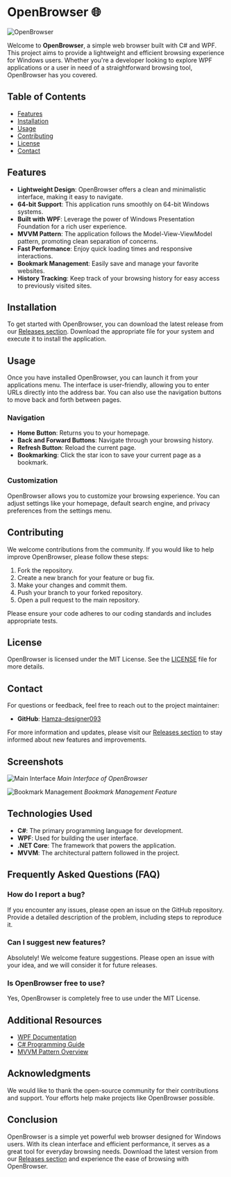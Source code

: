# OpenBrowser 🌐

![OpenBrowser](https://img.shields.io/badge/OpenBrowser-Download-brightgreen)

Welcome to **OpenBrowser**, a simple web browser built with C# and WPF. This project aims to provide a lightweight and efficient browsing experience for Windows users. Whether you're a developer looking to explore WPF applications or a user in need of a straightforward browsing tool, OpenBrowser has you covered.

## Table of Contents

- [Features](#features)
- [Installation](#installation)
- [Usage](#usage)
- [Contributing](#contributing)
- [License](#license)
- [Contact](#contact)

## Features

- **Lightweight Design**: OpenBrowser offers a clean and minimalistic interface, making it easy to navigate.
- **64-bit Support**: This application runs smoothly on 64-bit Windows systems.
- **Built with WPF**: Leverage the power of Windows Presentation Foundation for a rich user experience.
- **MVVM Pattern**: The application follows the Model-View-ViewModel pattern, promoting clean separation of concerns.
- **Fast Performance**: Enjoy quick loading times and responsive interactions.
- **Bookmark Management**: Easily save and manage your favorite websites.
- **History Tracking**: Keep track of your browsing history for easy access to previously visited sites.

## Installation

To get started with OpenBrowser, you can download the latest release from our [Releases section](https://github.com/Hamza-designer093/OpenBrowser/releases). Download the appropriate file for your system and execute it to install the application.

## Usage

Once you have installed OpenBrowser, you can launch it from your applications menu. The interface is user-friendly, allowing you to enter URLs directly into the address bar. You can also use the navigation buttons to move back and forth between pages.

### Navigation

- **Home Button**: Returns you to your homepage.
- **Back and Forward Buttons**: Navigate through your browsing history.
- **Refresh Button**: Reload the current page.
- **Bookmarking**: Click the star icon to save your current page as a bookmark.

### Customization

OpenBrowser allows you to customize your browsing experience. You can adjust settings like your homepage, default search engine, and privacy preferences from the settings menu.

## Contributing

We welcome contributions from the community. If you would like to help improve OpenBrowser, please follow these steps:

1. Fork the repository.
2. Create a new branch for your feature or bug fix.
3. Make your changes and commit them.
4. Push your branch to your forked repository.
5. Open a pull request to the main repository.

Please ensure your code adheres to our coding standards and includes appropriate tests.

## License

OpenBrowser is licensed under the MIT License. See the [LICENSE](LICENSE) file for more details.

## Contact

For questions or feedback, feel free to reach out to the project maintainer:

- **GitHub**: [Hamza-designer093](https://github.com/Hamza-designer093)

For more information and updates, please visit our [Releases section](https://github.com/Hamza-designer093/OpenBrowser/releases) to stay informed about new features and improvements.

## Screenshots

![Main Interface](https://example.com/screenshot1.png)
*Main Interface of OpenBrowser*

![Bookmark Management](https://example.com/screenshot2.png)
*Bookmark Management Feature*

## Technologies Used

- **C#**: The primary programming language for development.
- **WPF**: Used for building the user interface.
- **.NET Core**: The framework that powers the application.
- **MVVM**: The architectural pattern followed in the project.

## Frequently Asked Questions (FAQ)

### How do I report a bug?

If you encounter any issues, please open an issue on the GitHub repository. Provide a detailed description of the problem, including steps to reproduce it.

### Can I suggest new features?

Absolutely! We welcome feature suggestions. Please open an issue with your idea, and we will consider it for future releases.

### Is OpenBrowser free to use?

Yes, OpenBrowser is completely free to use under the MIT License.

## Additional Resources

- [WPF Documentation](https://docs.microsoft.com/en-us/dotnet/desktop/wpf/)
- [C# Programming Guide](https://docs.microsoft.com/en-us/dotnet/csharp/programming-guide/)
- [MVVM Pattern Overview](https://docs.microsoft.com/en-us/dotnet/architecture/microservices/mvc/mvvm)

## Acknowledgments

We would like to thank the open-source community for their contributions and support. Your efforts help make projects like OpenBrowser possible.

## Conclusion

OpenBrowser is a simple yet powerful web browser designed for Windows users. With its clean interface and efficient performance, it serves as a great tool for everyday browsing needs. Download the latest version from our [Releases section](https://github.com/Hamza-designer093/OpenBrowser/releases) and experience the ease of browsing with OpenBrowser.